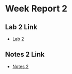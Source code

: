 # Week Report 2

## Lab 2 Link

* [Lab 2](https://github.com/ESans2024/cis106/blob/main/labs/lab2/lab2.md)

## Notes 2 Link

* [Notes 2](https://github.com/ESans2024/cis106/blob/main/notes/notes2/notes2.md)
